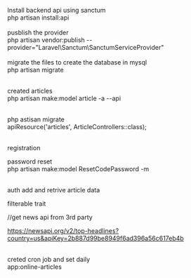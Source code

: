 Install backend api using sanctum<br>
php artisan install:api<br><br>
pusblish the provider<br>
php artisan vendor:publish --provider="Laravel\Sanctum\SanctumServiceProvider"<br><br>
migrate the files to create the database in mysql<br>
php artisan migrate<br><br>



created articles <br>
php artisan make:model article -a --api<br><br>

php astisan migrate<br>
apiResource('articles', ArticleControllers::class);<br><br>

registration<br>

password reset<br>
 php artisan make:model ResetCodePassword -m<br><br>

auth add and retrive article data<br>

filterable trait<br>

//get news api from 3rd party<br>

https://newsapi.org/v2/top-headlines?country=us&apiKey=2b887d99be8949f6ad396a56c617eb4b<br><br>

creted cron job and set daily <br>
app:online-articles
